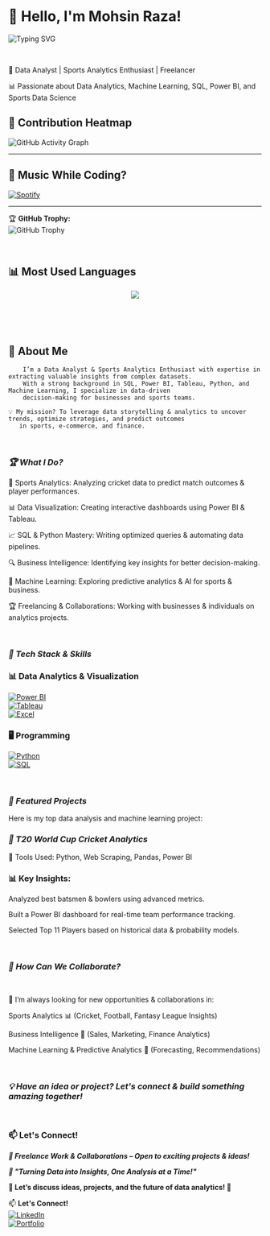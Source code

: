 
# **👋 Hello, I'm Mohsin Raza!** &nbsp;

![Typing SVG](https://readme-typing-svg.herokuapp.com?color=%23F7920E&size=22&center=true&vCenter=true&multiline=true&width=700&height=60&lines=🚀+Data+Analyst+%7C+Sports+Analytics+Enthusiast;📊+Data+Visualization%2C+SQL%2C+Machine+Learning;🏆+Freelancer+%7C+Open+to+Collaborations)

&nbsp;



🚀 Data Analyst | Sports Analytics Enthusiast | Freelancer &nbsp;

📊 Passionate about Data Analytics, Machine Learning, SQL, Power BI, and Sports Data Science
&nbsp;

## **🚀 Contribution Heatmap**
![GitHub Activity Graph](https://github-readme-activity-graph.vercel.app/graph?username=MohsinR11&theme=react-dark&hide_border=true)


---

## **🎵 Music While Coding?**
[![Spotify](https://novatorem.vercel.app/api/spotify)](https://open.spotify.com/)

---

🏆 **GitHub Trophy:**  
![GitHub Trophy](https://github-profile-trophy.vercel.app/?username=MohsinR11&theme=onedark)

&nbsp;

## **📊 Most Used Languages**  
<p align="center">
  <img src="https://github-readme-stats.vercel.app/api/top-langs/?username=MohsinR11&layout=compact&theme=radical" />
</p>

  &nbsp;





&nbsp;
## **🌟 About Me**

        I’m a Data Analyst & Sports Analytics Enthusiast with expertise in extracting valuable insights from complex datasets. 
        With a strong background in SQL, Power BI, Tableau, Python, and Machine Learning, I specialize in data-driven 
        decision-making for businesses and sports teams.

    💡 My mission? To leverage data storytelling & analytics to uncover trends, optimize strategies, and predict outcomes 
       in sports, e-commerce, and finance.
    
    
    
&nbsp;
### ***🏆 What I Do?***


🎯 Sports Analytics: Analyzing cricket data to predict match outcomes & player performances.

📊 Data Visualization: Creating interactive dashboards using Power BI & Tableau.

📈 SQL & Python Mastery: Writing optimized queries & automating data pipelines.

🔍 Business Intelligence: Identifying key insights for better decision-making.

🚀 Machine Learning: Exploring predictive analytics & AI for sports & business.

🏆 Freelancing & Collaborations: Working with businesses & individuals on analytics projects.

&nbsp;


### ***🔧 Tech Stack & Skills***

### 📊 Data Analytics & Visualization
[![Power BI](https://img.shields.io/badge/PowerBI-F2C811?style=flat&logo=powerbi&logoColor=black)](https://github.com/stars/MohsinR11/lists/power-bi-projects)  
[![Tableau](https://img.shields.io/badge/Tableau-E97627?style=flat&logo=tableau&logoColor=white)](https://github.com/stars/MohsinR11/lists/tableau-projects)  
[![Excel](https://img.shields.io/badge/Microsoft%20Excel-217346?style=flat&logo=microsoft-excel&logoColor=white)](https://github.com/stars/MohsinR11/lists/excel-projects)  

### 🖥️ Programming  
[![Python](https://img.shields.io/badge/Python-FFD43B?style=flat&logo=python&logoColor=blue)](https://github.com/stars/MohsinR11/lists/python)  
[![SQL](https://img.shields.io/badge/SQL-025E8C?style=flat&logo=postgresql&logoColor=white)](https://github.com/stars/MohsinR11/lists/sql-projects)  

&nbsp;


### ***📂 Featured Projects***


Here is my top data analysis and machine learning project:


### ***🏏 T20 World Cup Cricket Analytics***


📌 Tools Used: Python, Web Scraping, Pandas, Power BI


### **📊 Key Insights:**
Analyzed best batsmen & bowlers using advanced metrics.

Built a Power BI dashboard for real-time team performance tracking.

Selected Top 11 Players based on historical data & probability models.

&nbsp;



### ***📢 How Can We Collaborate?***
&nbsp;

🚀 I’m always looking for new opportunities & collaborations in:


Sports Analytics 📊 (Cricket, Football, Fantasy League Insights)

Business Intelligence 🏢 (Sales, Marketing, Finance Analytics)

Machine Learning & Predictive Analytics 🤖 (Forecasting, Recommendations)

&nbsp;

### ***💡 Have an idea or project? Let's connect & build something amazing together!***

&nbsp;
### **📫 Let's Connect!**


***💼 Freelance Work & Collaborations – Open to exciting projects & ideas!***



***🎯 "Turning Data into Insights, One Analysis at a Time!"***

****💬 Let’s discuss ideas, projects, and the future of data analytics! 🚀****


📫 **Let's Connect!**  
[![LinkedIn](https://img.shields.io/badge/LinkedIn-0A66C2?style=flat&logo=linkedin&logoColor=white)](https://www.linkedin.com/in/mohsin--raza/)  
[![Portfolio](https://img.shields.io/badge/Portfolio-000?style=flat&logo=firefox&logoColor=white)](https://mohsinr11.github.io/Mohsin-TheAnalyst.github.io/)  

